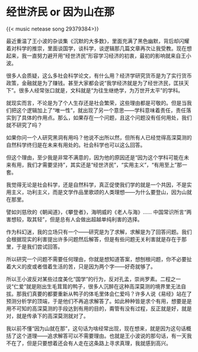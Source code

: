 # 经世济民 or 因为山在那


{{< music netease song 29379384>}}

最近重温了王小波的杂谈集《沉默的大多数》，里面充满了黑色幽默，背后却闪耀着对科学的推崇，里面谈国学，谈科学，谈逻辑那几篇文章再次让我受教。现在想起来，我一直努力避开用“经世济民”形容学习经济的初衷，最初的影响就来自王小波。

很多人会质疑，这么多社会科学论文，有什么用？经济学研究货币是为了实行货币政策，金融就是为了赚钱。甚至大家都会说“我学经济就是为了经世济民，匡扶天下”。很多人经常张口就是，文科就是“为往生继绝学，为万世开太平”的学科。

就现实而言，不论是为了个人生存还是社会繁荣，这些理由都是可敬的。但是当我们把这个逻辑加上了“唯一性”，就出现了另一个意思——学科意味着责任，责任落实到了具体的作用点。那么，如果存在一个问题，且这个问题没有任何用处，我们就不研究了吗？

如果你问一个人研究黑洞有用吗？他说不出所以然，但所有人已经觉得高深莫测的自然科学终归是在未来有用处的。社会科学也可以这么回答。

但这个理由，至少我是非常不满意的，因为他的原因还是“因为这个学科可能在未来有用，我们才需要坚持”，其实还是“经世济民”，“实用主义”，“有用至上”那一套。

我觉得无论是社会科学，还是自然科学，真正促使我们学的就是一个共因，不是实用主义，功利主义，而是文学作品里歌颂的人类理想——为什么要登山，因为山就在那里。

譬如刘慈欣的《朝闻道》，《攀登者》，海明威的《老人与海》...... 中国常识所言“两害想较，取其轻”，但是总有人会做出超越单纯利害的选择。

作为科幻迷，我的立场只有一个——研究是为了求解，求解是为了回答问题。我们会根据现实的利害提出许多问题然后解答，但是有些问题无关利害就是存在于那里，于是我们尝试回答。

所以研究一个问题不需要任何理由，你就是想知道答案，想刨根问题，你不必要扯着大义的皮或者借着生活的苦，只是因为两个字——好奇就够了。

所以王小波反对某些过度美化“国学”的行为，反对孔孟，崇尚罗素。二程之一说“仁爱”就是刚出生毛茸茸的鸭子，很多人沉醉在这种高深莫测的境界里无法自拔。那我们真要的都要重新从鸭子的体毛里体会仁爱吗？许多人说《易经》站在了预测分析学的顶端，于是他们不再追求解答了。如此种种皆是求个有用，想要是是用不可知的高深莫测的手段达到有用的目的，甭管有没有过程，反正就是好，就是对，就是传承下的高深莫测就对了。

我以前不懂“因为山就在那”，这句话为啥经常出现，现在想来，就是因为这句话概括了这个道理——追求解答可以不需要理由。也就是王小波说的那句话，有一天我不在了，但是只要想着还会有人走在这条路上寻求真理，我就感到高兴。


